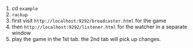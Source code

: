 1. cd `example`
2. `rackup`
3. first visit `http://localhost:9292/broadcaster.html` for the game
4. then `http://localhost:9292/listener.html` for the watcher in a separate window
5. play the game in the 1st tab. the 2nd tab will pick up changes.